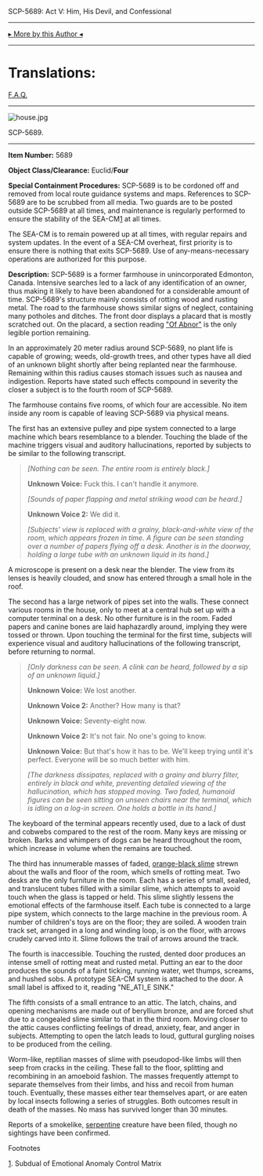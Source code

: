 SCP-5689: Act V: Him, His Devil, and Confessional

* * *

[▸ More by this Author ◂](http://www.scp-wiki.net/popsioaks-garden)

* * *

Translations:
=============

[F.A.Q.](http://www.scp-wiki.net/component:info-ayers)

* * *

![house.jpg](http://scp-wiki.wdfiles.com/local--files/scp-5689/house.jpg)

SCP-5689.

* * *

**Item Number:** 5689

**Object Class/Clearance:** Euclid/**Four**

**Special Containment Procedures:** SCP-5689 is to be cordoned off and removed from local route guidance systems and maps. References to SCP-5689 are to be scrubbed from all media. Two guards are to be posted outside SCP-5689 at all times, and maintenance is regularly performed to ensure the stability of the SEA-CM[1](javascript:;) at all times.

The SEA-CM is to remain powered up at all times, with regular repairs and system updates. In the event of a SEA-CM overheat, first priority is to ensure there is nothing that exits SCP-5689. Use of any-means-necessary operations are authorized for this purpose.

**Description:** SCP-5689 is a former farmhouse in unincorporated Edmonton, Canada. Intensive searches led to a lack of any identification of an owner, thus making it likely to have been abandoned for a considerable amount of time. SCP-5689's structure mainly consists of rotting wood and rusting metal. The road to the farmhouse shows similar signs of neglect, containing many potholes and ditches. The front door displays a placard that is mostly scratched out. On the placard, a section reading ["Of Abnor"](/scp-3790) is the only legible portion remaining.

In an approximately 20 meter radius around SCP-5689, no plant life is capable of growing; weeds, old-growth trees, and other types have all died of an unknown blight shortly after being replanted near the farmhouse. Remaining within this radius causes stomach issues such as nausea and indigestion. Reports have stated such effects compound in severity the closer a subject is to the fourth room of SCP-5689.

The farmhouse contains five rooms, of which four are accessible. No item inside any room is capable of leaving SCP-5689 via physical means.

The first has an extensive pulley and pipe system connected to a large machine which bears resemblance to a blender. Touching the blade of the machine triggers visual and auditory hallucinations, reported by subjects to be similar to the following transcript.

> _\[Nothing can be seen. The entire room is entirely black.\]_
> 
> **Unknown Voice:** Fuck this. I can't handle it anymore.
> 
> _\[Sounds of paper flapping and metal striking wood can be heard.\]_
> 
> **Unknown Voice 2:** We did it.
> 
> _\[Subjects' view is replaced with a grainy, black-and-white view of the room, which appears frozen in time. A figure can be seen standing over a number of papers flying off a desk. Another is in the doorway, holding a large tube with an unknown liquid in its hand.\]_

A microscope is present on a desk near the blender. The view from its lenses is heavily clouded, and snow has entered through a small hole in the roof.

The second has a large network of pipes set into the walls. These connect various rooms in the house, only to meet at a central hub set up with a computer terminal on a desk. No other furniture is in the room. Faded papers and canine bones are laid haphazardly around, implying they were tossed or thrown. Upon touching the terminal for the first time, subjects will experience visual and auditory hallucinations of the following transcript, before returning to normal.

> _\[Only darkness can be seen. A clink can be heard, followed by a sip of an unknown liquid.\]_
> 
> **Unknown Voice:** We lost another.
> 
> **Unknown Voice 2:** Another? How many is that?
> 
> **Unknown Voice:** Seventy-eight now.
> 
> **Unknown Voice 2:** It's not fair. No one's going to know.
> 
> **Unknown Voice:** But that's how it has to be. We'll keep trying until it's perfect. Everyone will be so much better with him.
> 
> _\[The darkness dissipates, replaced with a grainy and blurry filter, entirely in black and white, preventing detailed viewing of the hallucination, which has stopped moving. Two faded, humanoid figures can be seen sitting on unseen chairs near the terminal, which is idling on a log-in screen. One holds a bottle in its hand.\]_

The keyboard of the terminal appears recently used, due to a lack of dust and cobwebs compared to the rest of the room. Many keys are missing or broken. Barks and whimpers of dogs can be heard throughout the room, which increase in volume when the remains are touched.

The third has innumerable masses of faded, [orange-black slime](/scp-999) strewn about the walls and floor of the room, which smells of rotting meat. Two desks are the only furniture in the room. Each has a series of small, sealed, and translucent tubes filled with a similar slime, which attempts to avoid touch when the glass is tapped or held. This slime slightly lessens the emotional effects of the farmhouse itself. Each tube is connected to a large pipe system, which connects to the large machine in the previous room. A number of children's toys are on the floor; they are soiled. A wooden train track set, arranged in a long and winding loop, is on the floor, with arrows crudely carved into it. Slime follows the trail of arrows around the track.

The fourth is inaccessible. Touching the rusted, dented door produces an intense smell of rotting meat and rusted metal. Putting an ear to the door produces the sounds of a faint ticking, running water, wet thumps, screams, and hushed sobs. A prototype SEA-CM system is attached to the door. A small label is affixed to it, reading "NE\_ATI\_E SINK."

The fifth consists of a small entrance to an attic. The latch, chains, and opening mechanisms are made out of beryllium bronze, and are forced shut due to a congealed slime similar to that in the third room. Moving closer to the attic causes conflicting feelings of dread, anxiety, fear, and anger in subjects. Attempting to open the latch leads to loud, guttural gurgling noises to be produced from the ceiling.

Worm-like, reptilian masses of slime with pseudopod-like limbs will then seep from cracks in the ceiling. These fall to the floor, splitting and recombining in an amoeboid fashion. The masses frequently attempt to separate themselves from their limbs, and hiss and recoil from human touch. Eventually, these masses either tear themselves apart, or are eaten by local insects following a series of struggles. Both outcomes result in death of the masses. No mass has survived longer than 30 minutes.

Reports of a smokelike, [serpentine](/scp-682) creature have been filed, though no sightings have been confirmed.

Footnotes

[1](javascript:;). Subdual of Emotional Anomaly Control Matrix
